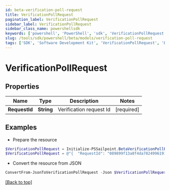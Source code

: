 ```yaml
---
id: beta-verification-poll-request
title: VerificationPollRequest
pagination_label: VerificationPollRequest
sidebar_label: VerificationPollRequest
sidebar_class_name: powershellsdk
keywords: ['powershell', 'PowerShell', 'sdk', 'VerificationPollRequest', 'BetaVerificationPollRequest'] 
slug: /tools/sdk/powershell/beta/models/verification-poll-request
tags: ['SDK', 'Software Development Kit', 'VerificationPollRequest', 'BetaVerificationPollRequest']
---
```



# VerificationPollRequest

## Properties

Name | Type | Description | Notes
------------ | ------------- | ------------- | -------------
**RequestId** | **String** | Verification request Id | [required]

## Examples

- Prepare the resource
```powershell
$VerificationPollRequest = Initialize-PSSailpoint.BetaVerificationPollRequest  -RequestId 089899f13a8f4da7824996191587bab9
$VerificationPollRequest = @"{  "RequestId": "089899f13a8f4da7824996191587bab9" }"@
```

- Convert the resource from JSON
```powershell
ConvertFrom-JsonToVerificationPollRequest -Json $VerificationPollRequest
```


[[Back to top]](#) 

